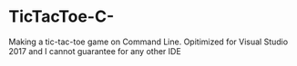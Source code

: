 # TicTacToe-C-
Making a tic-tac-toe game on Command Line.
Opitimized for Visual Studio 2017 and I cannot guarantee for any other IDE
